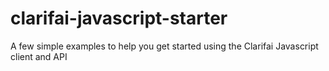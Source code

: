 # clarifai-javascript-starter
A few simple examples to help you get started using the Clarifai Javascript client and API
